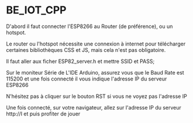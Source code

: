 # BE_IOT_CPP



D'abord il faut connecter l'ESP8266 au Router (de préférence), ou un hotspot.

Le router ou l'hotspot nécessite une connexion à internet pour télécharger certaines bibliothèques CSS et JS, mais cela n'est pas obligatoire.

Il faut aller aux ficher ESP82_server.h et mettre SSID et PASS;



Sur le moniteur Série de L'IDE Arduino, assurez vous que le Baud Rate est 115200 et une fois connecté il vous indique l'adresse IP du serveur ESP8266

N'hésitez pas à cliquer sur le bouton RST si vous ne voyez pas l'adresse IP



Une fois connecté, sur votre navigateur, allez sur l'adresse IP du serveur http://I et puis profiter de jouer 

